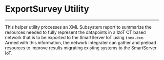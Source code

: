 # ExportSurvey Utility
--- 
This helper utility processes an XML Subsystem report to summarize the resources needed to fully represent the datapoints in a IzoT CT based network that is to be exported to the SmartServer IoT using `inex.exe`. Armed with this information, the network integrater can gather and preload resources to improve results migrating existing systems to the SmartServer IoT.
